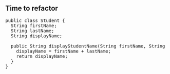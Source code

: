 ## Time to refactor
<pre class="file" data-filename="src/main/java/Student.java" data-target="insert"  data-marker="public class Student {">
public class Student {
  String firstName;
  String lastName;
  String displayName;  

  public String displayStudentName(String firstName, String lastName) {
    displayName = firstName + lastName;
    return displayName;
  }
}
</pre>